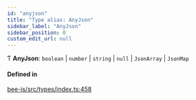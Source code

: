 ```yaml
---
id: "anyjson"
title: "Type alias: AnyJson"
sidebar_label: "AnyJson"
sidebar_position: 0
custom_edit_url: null
---
```


Ƭ **AnyJson**: `boolean` \| `number` \| `string` \| ``null`` \| `JsonArray` \| `JsonMap`

#### Defined in

[bee-js/src/types/index.ts:458](https://github.com/ethersphere/bee-js/blob/6f227e1/src/types/index.ts#L458)

